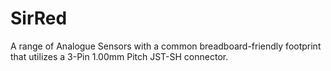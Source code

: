 # SirRed
A range of Analogue Sensors with a common breadboard-friendly footprint that utilizes a 3-Pin 1.00mm Pitch JST-SH connector. 
